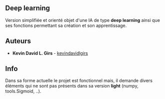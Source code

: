 ## Deep learning

Version simplifiée et orienté objet d'une IA de type **deep learning** ainsi que ses fonctions permettant sa création et son apprentissage.

## Auteurs
* **Kevin David L. Girs** - [kevindavidlgirs](https://github.com/kevindavidlgirs)

## Info
Dans sa forme actuelle le projet est fonctionnel mais, il demande divers éléments qui ne sont pas présents dans sa version **light** (numpy, tools.Sigmoid, ..).
